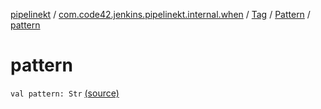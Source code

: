 [pipelinekt](../../../index.md) / [com.code42.jenkins.pipelinekt.internal.when](../../index.md) / [Tag](../index.md) / [Pattern](index.md) / [pattern](./pattern.md)

# pattern

`val pattern: Str` [(source)](https://github.com/code42/pipelinekt/tree/master/internal/src/main/kotlin/com/code42/jenkins/pipelinekt/internal/when/Tag.kt#L15)
